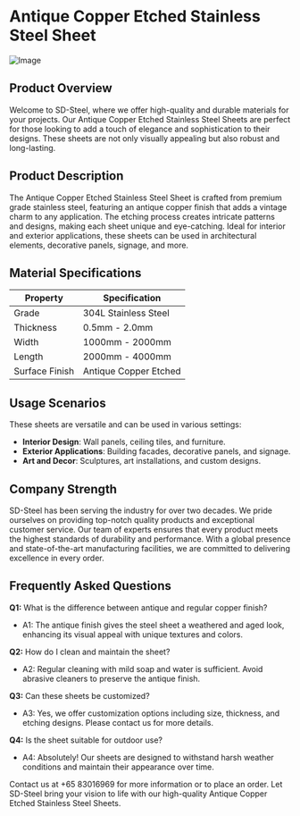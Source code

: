 # Antique Copper Etched Stainless Steel Sheet

![Image](https://github.com/user-attachments/assets/2567258e-e124-4816-932d-1809bd27ef0b)

## Product Overview

Welcome to SD-Steel, where we offer high-quality and durable materials for your projects. Our Antique Copper Etched Stainless Steel Sheets are perfect for those looking to add a touch of elegance and sophistication to their designs. These sheets are not only visually appealing but also robust and long-lasting.

## Product Description

The Antique Copper Etched Stainless Steel Sheet is crafted from premium grade stainless steel, featuring an antique copper finish that adds a vintage charm to any application. The etching process creates intricate patterns and designs, making each sheet unique and eye-catching. Ideal for interior and exterior applications, these sheets can be used in architectural elements, decorative panels, signage, and more.

## Material Specifications

| Property          | Specification            |
|-------------------|--------------------------|
| Grade             | 304L Stainless Steel     |
| Thickness         | 0.5mm - 2.0mm            |
| Width             | 1000mm - 2000mm          |
| Length            | 2000mm - 4000mm          |
| Surface Finish    | Antique Copper Etched   |

## Usage Scenarios

These sheets are versatile and can be used in various settings:
- **Interior Design**: Wall panels, ceiling tiles, and furniture.
- **Exterior Applications**: Building facades, decorative panels, and signage.
- **Art and Decor**: Sculptures, art installations, and custom designs.

## Company Strength

SD-Steel has been serving the industry for over two decades. We pride ourselves on providing top-notch quality products and exceptional customer service. Our team of experts ensures that every product meets the highest standards of durability and performance. With a global presence and state-of-the-art manufacturing facilities, we are committed to delivering excellence in every order.

## Frequently Asked Questions

**Q1:** What is the difference between antique and regular copper finish?
- A1: The antique finish gives the steel sheet a weathered and aged look, enhancing its visual appeal with unique textures and colors.

**Q2:** How do I clean and maintain the sheet?
- A2: Regular cleaning with mild soap and water is sufficient. Avoid abrasive cleaners to preserve the antique finish.

**Q3:** Can these sheets be customized?
- A3: Yes, we offer customization options including size, thickness, and etching designs. Please contact us for more details.

**Q4:** Is the sheet suitable for outdoor use?
- A4: Absolutely! Our sheets are designed to withstand harsh weather conditions and maintain their appearance over time.

Contact us at +65 83016969 for more information or to place an order. Let SD-Steel bring your vision to life with our high-quality Antique Copper Etched Stainless Steel Sheets.
